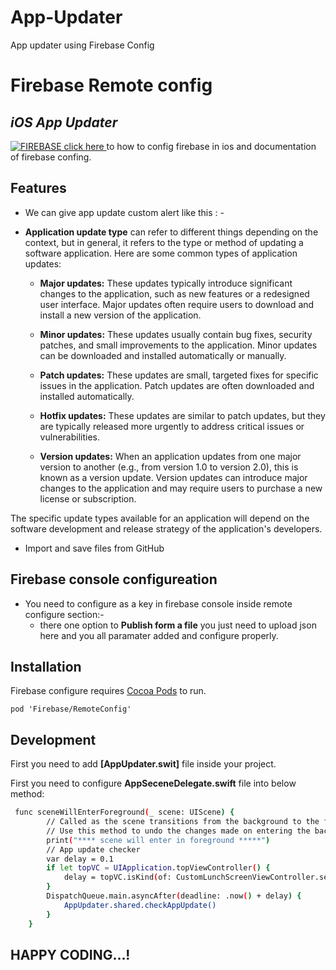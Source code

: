 # App-Updater
App updater using Firebase Config

# Firebase Remote config 
## _iOS App Updater_

[![FIREBASE](https://img.icons8.com/color/48/null/firebase.png) click here ](https://firebase.google.com/docs/remote-config/get-started?platform=ios) to how to config firebase in ios and documentation of firebase confing.

## Features

- We can give app update custom alert like this : -   
- **Application update type** can refer to different things depending on the context, but in general, it refers to the type or method of updating a software application.
Here are some common types of application updates:

    - **Major updates:** These updates typically introduce significant changes to the application, such as new features or a redesigned user interface. Major updates often require users to download and install a new version of the application.

    - **Minor updates:** These updates usually contain bug fixes, security patches, and small improvements to the application. Minor updates can be downloaded and installed automatically or manually.

    - **Patch updates:** These updates are small, targeted fixes for specific issues in the application. Patch updates are often downloaded and installed automatically.

    - **Hotfix updates:** These updates are similar to patch updates, but they are typically released more urgently to address critical issues or vulnerabilities.

    - **Version updates:** When an application updates from one major version to another (e.g., from version 1.0 to version 2.0), this is known as a version update. Version updates can introduce major changes to the application and may require users to purchase a new license or subscription.

The specific update types available for an application will depend on the software development and release strategy of the application's developers.
- Import and save files from GitHub

## Firebase console configureation 

- You need to configure as a key in firebase console inside remote configure section:- 
    - there one option to **Publish form a file** you just need to upload json here and you all paramater added and configure properly.

## Installation

Firebase configure requires [Cocoa Pods](https://cocoapods.org/pods/FirebaseRemoteConfig) to run.
```
pod 'Firebase/RemoteConfig' 
```

## Development

First you need to add **[AppUpdater.swit]** file inside your project.

First you need to configure **AppSeceneDelegate.swift** file into below method:

```sh
 func sceneWillEnterForeground(_ scene: UIScene) {
        // Called as the scene transitions from the background to the foreground.
        // Use this method to undo the changes made on entering the background.
        print("**** scene will enter in foreground *****")
        // App update checker
        var delay = 0.1
        if let topVC = UIApplication.topViewController() {
            delay = topVC.isKind(of: CustomLunchScreenViewController.self) ? 2.0 : 0.1
        }
        DispatchQueue.main.asyncAfter(deadline: .now() + delay) {
            AppUpdater.shared.checkAppUpdate()
        }
    }
```

## HAPPY CODING...!
